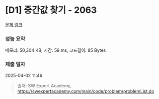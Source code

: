 # [D1] 중간값 찾기 - 2063 

[문제 링크](https://swexpertacademy.com/main/code/problem/problemDetail.do?contestProbId=AV5QPsXKA2UDFAUq) 

### 성능 요약

메모리: 50,304 KB, 시간: 59 ms, 코드길이: 85 Bytes

### 제출 일자

2025-04-02 11:46



> 출처: SW Expert Academy, https://swexpertacademy.com/main/code/problem/problemList.do